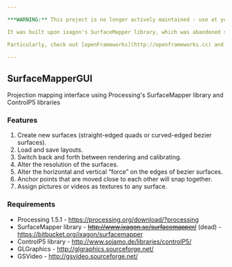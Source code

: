 ```yaml
---

***WARNING:** This project is no longer actively maintained - use at your own risk!

It was built upon ixagon's SurfaceMapper library, which was abandoned shortly after the release of this project. This repository is made available mainly for educational and illustrative purposes, and it is recommended that other approaches be explored if you need to do some real-world projection mapping.

Particularly, check out [openFrameworks](http://openframeworks.cc) and its various projection mapping addons available through http://ofxaddons.com (ofx2DMapping, ofxPiMapper and others)

---
```


## SurfaceMapperGUI

Projection mapping interface using Processing's SurfaceMapper library and ControlP5 libraries

### Features
1. Create new surfaces (straight-edged quads or curved-edged bezier surfaces).
2. Load and save layouts.
3. Switch back and forth between rendering and calibrating.
4. Alter the resolution of the surfaces.
5. Alter the horizontal and vertical “force” on the edges of bezier surfaces.
6. Anchor points that are moved close to each other will snap together.
7. Assign pictures or videos as textures to any surface.

### Requirements
* Processing 1.5.1 - https://processing.org/download/?processing
* SurfaceMapper library - ~~http://www.ixagon.se/surfacemapper/~~ (dead) - https://bitbucket.org/ixagon/surfacemapper
* ControlP5 library - http://www.sojamo.de/libraries/controlP5/
* GLGraphics - http://glgraphics.sourceforge.net/
* GSVideo - http://gsvideo.sourceforge.net/
